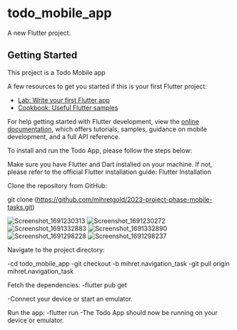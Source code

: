 # todo_mobile_app

A new Flutter project.

## Getting Started

This project is a Todo Mobile app 

A few resources to get you started if this is your first Flutter project:

- [Lab: Write your first Flutter app](https://docs.flutter.dev/get-started/codelab)
- [Cookbook: Useful Flutter samples](https://docs.flutter.dev/cookbook)

For help getting started with Flutter development, view the
[online documentation](https://docs.flutter.dev/), which offers tutorials,
samples, guidance on mobile development, and a full API reference.


To install and run the Todo App, please follow the steps below:

Make sure you have Flutter and Dart installed on your machine. If not, please refer to the official Flutter installation guide: Flutter Installation

Clone the repository from GitHub:


git clone (https://github.com/mihretgold/2023-project-phase-mobile-tasks.git)

![Screenshot_1691230313](https://github.com/mihretgold/2023-project-phase-mobile-tasks/assets/102969913/38412c2e-da1c-4e6d-9ab1-8749658c6027)
![Screenshot_1691230272](https://github.com/mihretgold/2023-project-phase-mobile-tasks/assets/102969913/7cc87155-008b-4d78-996b-c52764010ae3)
![Screenshot_1691332883](https://github.com/mihretgold/2023-project-phase-mobile-tasks/assets/102969913/6486d710-ea05-4eda-951e-f778444a3a3a)
![Screenshot_1691332890](https://github.com/mihretgold/2023-project-phase-mobile-tasks/assets/102969913/59f2660b-fb9d-4fe6-90f4-24d318e27b4e)
![Screenshot_1691298228](https://github.com/mihretgold/2023-project-phase-mobile-tasks/assets/102969913/df1903c0-2806-47c1-8c94-866fd36467bd)
![Screenshot_1691298237](https://github.com/mihretgold/2023-project-phase-mobile-tasks/assets/102969913/60d3b6fc-27bc-4361-9dea-fddb4cdfc0fc)


Navigate to the project directory:

-cd todo_mobile_app
-git checkout -b mihret.navigation_task
-git pull origin mihret.navigation_task

Fetch the dependencies:
-flutter pub get

-Connect your device or start an emulator.

Run the app:
-flutter run
-The Todo App should now be running on your device or emulator.
